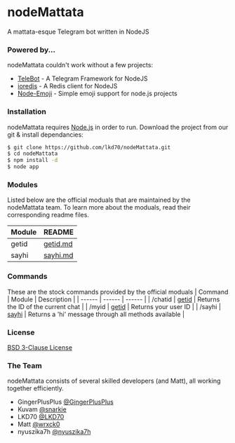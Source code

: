 # nodeMattata
A mattata-esque Telegram bot written in NodeJS

### Powered by...
nodeMattata couldn't work without a few projects:
* [TeleBot](https://github.com/mullwar/telebot) - A Telegram Framework for NodeJS
* [ioredis](https://github.com/luin/ioredis) - A Redis client for NodeJS
* [Node-Emoji](https://www.npmjs.com/package/node-emoji) - Simple emoji support for node.js projects

### Installation

nodeMattata requires [Node.js](https://nodejs.org/) in order to run.
Download the project from our git & install dependancies:
```sh
$ git clone https://github.com/lkd70/nodeMattata.git
$ cd nodeMattata
$ npm install -d
$ node app
```

### Modules
Listed below are the official moduals that are maintained by the nodeMattata team.
To learn more about the moduals, read their corresponding readme files.

| Module | README |
| ------ | ------ |
| getid | [getid.md](docs/ping.md) |
| sayhi | [sayhi.md](docs/help.md) |

### Commands
These are the stock commands provided by the official moduals
| Command | Module | Description |
| ------ | ------ | ------ |
| /chatid | [getid](docs/ping.md) | Returns the ID of the current chat |
| /myid | [getid](docs/ping.md) | Returns your user ID |
| /sayhi | [sayhi](docs/help.md) | Returns a 'hi' message through all methods available |

### License

[BSD 3-Clause License](LICENSE)

### The Team

nodeMattata consists of several skilled developers (and Matt), all working together efficiently.

- GingerPlusPlus [@GingerPlusPlus](https://t.me/GingerPlusPlus)
- Kuvam [@snarkie](https://t.me/snarkie)
- LKD70 [@LKD70](https://t.me/LKD70)
- Matt [@wrxck0](https://t.me/wrxck0)
- nyuszika7h [@nyuszika7h](https://t.me/nyuszika7h)
